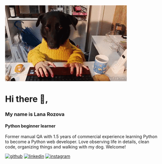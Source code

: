 

![Computer Science Freshman](https://github.com/lanarozova/lanarozova/blob/main/cba6ec93eca6025017babb61de850334.gif)
# Hi there 👋, 
### My name is Lana Rozova
#### Python beginner learner

Former manual QA with 1.5 years of commercial experience learning Python to become a Python web developer. 
Love observing life in details, clean code, organizing things and walking with my dog. Welcome!

[<img src='https://cdn.jsdelivr.net/npm/simple-icons@3.0.1/icons/github.svg' alt='github' height='40'>](https://github.com/https://github.com/lanarozova)  [<img src='https://cdn.jsdelivr.net/npm/simple-icons@3.0.1/icons/linkedin.svg' alt='linkedin' height='40'>](https://www.linkedin.com/in/svitlana-roz/) [<img src='https://cdn.jsdelivr.net/npm/simple-icons@3.0.1/icons/instagram.svg' alt='instagram' height='40'>](https://www.instagram.com/https://www.instagram.com/lana_polyanska//) 
